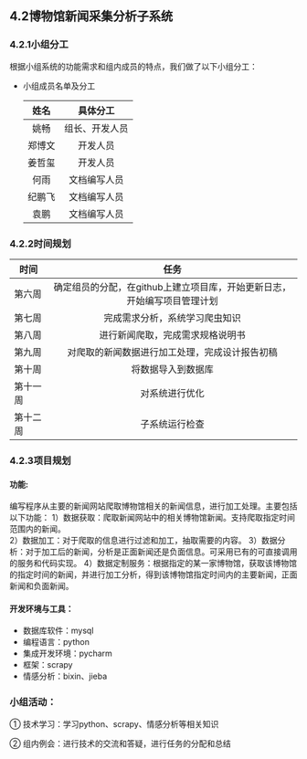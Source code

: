 ## 4.2博物馆新闻采集分析子系统
### 4.2.1小组分工
根据小组系统的功能需求和组内成员的特点，我们做了以下小组分工：

   - 小组成员名单及分工

     |  姓名  |                            具体分工                         |
     | :----: | :---------------------------------------------------------: |
     |  姚畅  | 组长、开发人员 |
     | 郑博文 |        开发人员        |
     | 姜哲玺 |               开发人员                |
     |  何雨  |             文档编写人员             |
     | 纪鹏飞 |             文档编写人员               |
     |  袁鹏  |             文档编写人员               |
### 4.2.2时间规划

| 时间     |                             任务                             |
| -------- | :----------------------------------------------------------: |
| 第六周   | 确定组员的分配，在github上建立项目库，开始更新日志，开始编写项目管理计划 |
| 第七周   |                完成需求分析，系统学习爬虫知识                |
| 第八周   |               进行新闻爬取，完成需求规格说明书               |
| 第九周   |        对爬取的新闻数据进行加工处理，完成设计报告初稿        |
| 第十周   |                      将数据导入到数据库                      |
| 第十一周 |                        对系统进行优化                        |
| 第十二周 |                        子系统运行检查                        |
### 4.2.3项目规划

#### 功能:

编写程序从主要的新闻网站爬取博物馆相关的新闻信息，进行加工处理。主要包括以下功能：
1）数据获取：爬取新闻网站中的相关博物馆新闻。支持爬取指定时间范围内的新闻。                 
2）数据加工：对于爬取的信息进行过滤和加工，抽取需要的内容。
3）数据分析：对于加工后的新闻，分析是正面新闻还是负面信息。可采用已有的可直接调用的服务和代码实现。
4）数据定制服务：根据指定的某一家博物馆，获取该博物馆的指定时间的新闻，并进行加工分析，得到该博物馆指定时间内的主要新闻，正面新闻和负面新闻。

#### 开发环境与工具：

- 数据库软件：mysql
- 编程语言：python
- 集成开发环境：pycharm
- 框架：scrapy
- 情感分析：bixin、jieba

### 小组活动：

① 技术学习：学习python、scrapy、情感分析等相关知识

② 组内例会：进行技术的交流和答疑，进行任务的分配和总结
